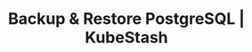 ---
title: Backup & Restore PostgreSQL | KubeStash
menu:
  docs_{{ .version }}:
    identifier: guides-zk-backup-stashv2
    name: KubeStash (aka Stash 2.0)
    parent: guides-zk-backup
    weight: 50
menu_name: docs_{{ .version }}
---